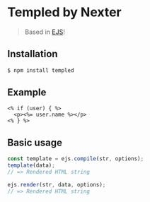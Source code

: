 # Templed by Nexter

> Based in [EJS](https://github.com/mde/ejs)!

## Installation

```bash
$ npm install templed
```

## Example

```ejs
<% if (user) { %>
  <p><%= user.name %></p>
<% } %>
```

## Basic usage

```js
const template = ejs.compile(str, options);
template(data);
// => Rendered HTML string

ejs.render(str, data, options);
// => Rendered HTML string
```
